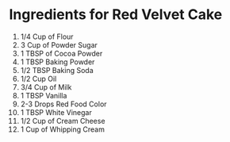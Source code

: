 # Ingredients for Red Velvet Cake
1. 1/4 Cup of Flour
2. 3 Cup of Powder Sugar
3. 1 TBSP of Cocoa Powder
4. 1 TBSP Baking Powder
5. 1/2 TBSP Baking Soda
6. 1/2 Cup Oil
7. 3/4 Cup of Milk
8. 1 TBSP Vanilla 
9. 2-3 Drops Red Food Color
10. 1 TBSP White Vinegar
11. 1/2 Cup of Cream Cheese
12. 1 Cup of Whipping Cream 

